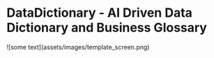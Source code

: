 <h1>DataDictionary - AI Driven Data Dictionary and Business Glossary </h1>
![some text](assets/images/template_screen.png)